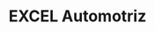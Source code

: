 ---
title: "EXCEL Automotriz"
url: /lourdes/excel-automotriz-carretera-panamericana/
shop: Autowerkstatt
---